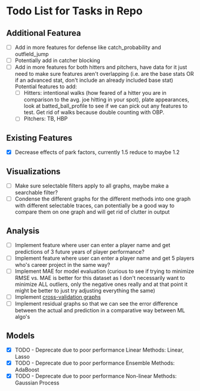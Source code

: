 # Todo List for Tasks in Repo

## Additional Featurea

- [ ] Add in more features for defense like catch_probability and outfield_jump
- [ ] Potentially add in catcher blocking
- [ ] Add in more features for both hitters and pitchers, have data for it just need to make sure features aren't overlapping (i.e. are the base stats OR if an advanced stat, don't include an already included base stat) Potential features to add:
  - [ ] Hitters: intentional walks (how feared of a hitter you are in comparison to the avg. joe hitting in your spot), plate appearances, look at batted_ball_profile to see if we can pick out any features to test. Get rid of walks because double counting with OBP.
  - [ ] Pitchers: TB, HBP

## Existing Features

- [x] Decrease effects of park factors, currently 1.5 reduce to maybe 1.2

## Visualizations

- [ ] Make sure selectable filters apply to all graphs, maybe make a searchable filter?
- [ ] Condense the different graphs for the different methods into one graph with different selectable traces, can potentially be a good way to compare them on one graph and will get rid of clutter in output

## Analysis

- [ ] Implement feature where user can enter a player name and get predictions of 3 future years of player performance?
- [ ] Implement feature where user can enter a player name and get 5 players who's career project in the same way?
- [ ] Implement MAE for model evaluation (curious to see if trying to minimize RMSE vs. MAE is better for this dataset as I don't necessarily want to minimize ALL outliers, only the negative ones really and at that point it might be better to just try adjusting everything the same)
- [ ] Implement [cross-validation graphs](https://scikit-learn.org/stable/modules/cross_validation.html)
- [ ] Implement residual graphs so that we can see the error difference between the actual and prediction in a comparative way between ML algo's

## Models

- [x] TODO - Deprecate due to poor performance Linear Methods: Linear, Lasso
- [x] TODO - Deprecate due to poor performance Ensemble Methods: AdaBoost
- [x] TODO - Deprecate due to poor performance Non-linear Methods: Gaussian Process
